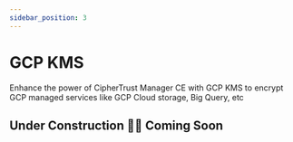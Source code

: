 ```yaml
---
sidebar_position: 3
---
```


# GCP KMS

Enhance the power of CipherTrust Manager CE with GCP KMS to encrypt GCP managed services like GCP Cloud storage, Big Query, etc

## Under Construction 👷🚧 Coming Soon